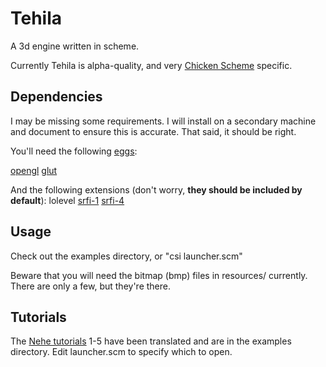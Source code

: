 Tehila
======
A 3d engine written in scheme.

Currently Tehila is alpha-quality, and very [Chicken Scheme](http://chicken.wiki.br/) specific.

Dependencies
------------
I may be missing some requirements. I will install on a secondary machine and document to ensure this is accurate. That said, it should be right.

You'll need the following [eggs](http://chicken.wiki.br/eggs):

[opengl](http://chicken.wiki.br/opengl)
[glut](http://chicken.wiki.br/eggref/4/glut)

And the following extensions (don't worry, **they should be included by default**):
lolevel
[srfi-1](http://srfi.schemers.org/srfi-1/srfi-1.html)
[srfi-4](http://srfi.schemers.org/srfi-4/srfi-4.html)

Usage
-----
Check out the examples directory, or "csi launcher.scm"

Beware that you will need the bitmap (bmp) files in resources/ currently. There are only a few, but they're there.

Tutorials
---------
The [Nehe tutorials](http://nehe.gamedev.net/lesson.asp?index=01) 1-5 have been translated and are in the examples directory. Edit launcher.scm to specify which to open.
